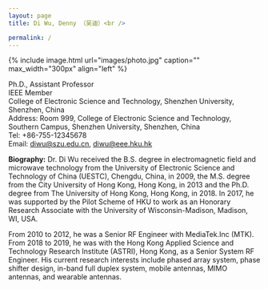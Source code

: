 ```yaml
---
layout: page
title: Di Wu, Denny （吴迪）<br />

permalink: /
---
```


{% include image.html url="images/photo.jpg" caption="" max_width="300px" align="left" %}

Ph.D., Assistant Professor     
IEEE Member   
College of Electronic Science and Technology, Shenzhen University, Shenzhen, China   
Address: Room 999, College of Electronic Science and Technology, Southern Campus, Shenzhen University, Shenzhen, China    
Tel: +86-755-12345678   
Email: diwu@szu.edu.cn, diwu@eee.hku.hk<br />  

**Biography:**
Dr. Di Wu received the B.S. degree in electromagnetic field and microwave technology from the University of Electronic Science and Technology of China (UESTC), Chengdu, China, in 2009, the M.S. degree from the City University of Hong Kong, Hong Kong, in 2013 and the Ph.D. degree from The University of Hong Kong, Hong Kong, in 2018. In 2017, he was supported by the Pilot Scheme of HKU to work as an Honorary Research Associate with the University of Wisconsin-Madison, Madison, WI, USA. 

From 2010 to 2012, he was a Senior RF Engineer with MediaTek.Inc (MTK). From  2018 to 2019, he was with the Hong Kong Applied Science and Technology Research Institute (ASTRI), Hong Kong, as a Senior System RF Engineer. His current research interests include phased array system, phase shifter design, in-band full duplex system, mobile antennas, MIMO antennas, and wearable antennas.



